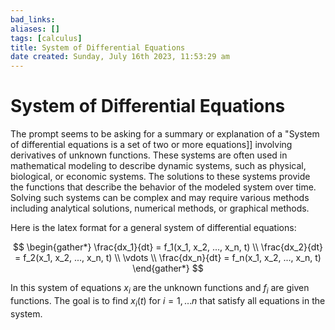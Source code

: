```yaml
---
bad_links: 
aliases: []
tags: [calculus]
title: System of Differential Equations
date created: Sunday, July 16th 2023, 11:53:29 am
---
```

# System of Differential Equations

The prompt seems to be asking for a summary or explanation of a "System of differential equations is a set of two or more equations]] involving derivatives of unknown functions. These systems are often used in mathematical modeling to describe dynamic systems, such as physical, biological, or economic systems. The solutions to these systems provide the functions that describe the behavior of the modeled system over time. Solving such systems can be complex and may require various methods including analytical solutions, numerical methods, or graphical methods.

Here is the latex format for a general system of differential equations:

$$
\begin{gather*} 
\frac{dx_1}{dt} = f_1(x_1, x_2, ..., x_n, t) \\
\frac{dx_2}{dt} = f_2(x_1, x_2, ..., x_n, t) \\
\vdots \\
\frac{dx_n}{dt} = f_n(x_1, x_2, ..., x_n, t)
\end{gather*}
$$

In this system of equations $x_i$ are the unknown functions and $f_i$ are given functions. The goal is to find $x_i(t)$ for $i=1,…n$ that satisfy all equations in the system.
